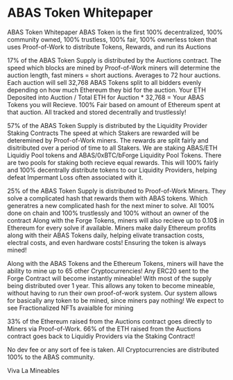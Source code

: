 # ABAS Token Whitepaper
ABAS Token Whitepaper
ABAS Token is the first 100% decentralized, 100% community owned, 100% trustless, 100% fair, 100% ownerless token that uses Proof-of-Work to distribute Tokens, Rewards, and run its Auctions

17% of the ABAS Token Supply is distributed by the Auctions contract.
The speed which blocks are mined by Proof-of-Work miners will determine the auction length, fast miners = short auctions. Averages to 72 hour auctions. Each auction will sell 32,768 ABAS Tokens split to all bidders evenly depending on how much Ethereum they bid for the auction. Your ETH Deposited into Auction / Total ETH for Auction * 32,768 = Your ABAS Tokens you will Recieve.
100% Fair based on amount of Ethereum spent at that auction. All tracked and stored decentrally and trustlessly!

57% of the ABAS Token Supply is distributed by the Liquidity Provider Staking Contracts The speed at which Stakers are rewarded will be deteremined by Proof-of-Work miners. The rewards are split fairly and disitributed over a period of time to all Stakers.
We are staking ABAS/ETH Liquidiy Pool tokens and ABAS/0xBTC/bForge Liquidity Pool Tokens.  There are two pools for staking both recieve equal rewards. This will 100% fairly and 100% decentrally distribute tokens to our Liquidity Providers, helping defeat Impermant Loss often associated with it.

25% of the ABAS Token Supply is distributed to Proof-of-Work Miners. They solve a complicated hash that rewards them with ABAS tokens. Which generatres a new complicated hash for the next miner to solve. All 100% done on chain and 100% trustlessly and 100% without an owner of the contract Along with the Forge Tokens, miners will also recieve up to 0.10$ in Ethereum for every solve if available.
Miners make daily Ethereum profits along with their ABAS Tokens daily, helping elivate transaction costs, electral costs, and even hardware costs!
Ensuring the token is always mined!

Along with the ABAS Tokens and the Ethereum Tokens, miners will have the ability to mine up to 65 other Cryptocurrencies! Any ERC20 sent to the Forge Contract will become instantly mineable! With most of the supply being distributed over 1 year. This allows any token to become mineable, without having to run their own proof-of-work system.
Our system allows for basically any token to be mined, since miners pay nothing! We expect to see Fractionalized NFTs avaialble for mining

33% of the Ethereum raised from the Auctions contract goes directly to Miners via Proof-of-Work. 66% of the ETH raised from the Auctions contract goes back to Liquidiy Providers via the Staking Contract!

No dev fee or any sort of fee is taken. All Cryptocurrencies are distributed 100% to the ABAS community.

Viva La Mineables
